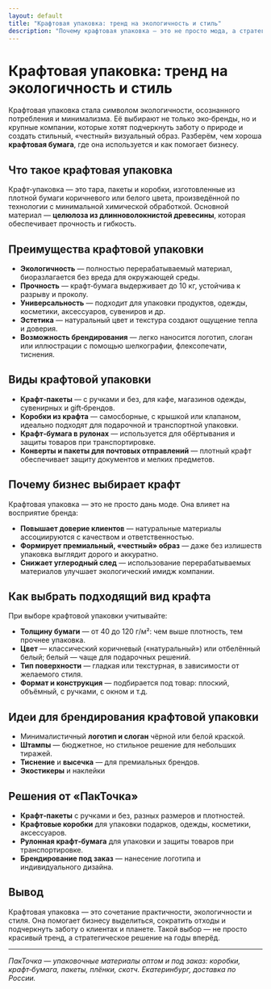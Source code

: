```yaml
---
layout: default
title: "Крафтовая упаковка: тренд на экологичность и стиль"
description: "Почему крафтовая упаковка — это не просто мода, а стратегическое решение: экологичность, бренд‑имидж, преимущества бумаги крафт и современные варианты дизайна."
---
```


<h1>Крафтовая упаковка: тренд на экологичность и стиль</h1>

<p>Крафтовая упаковка стала символом экологичности, осознанного потребления и минимализма. Её выбирают не только эко‑бренды, но и крупные компании, которые хотят подчеркнуть заботу о природе и создать стильный, «честный» визуальный образ. Разберём, чем хороша <strong>крафтовая бумага</strong>, где она используется и как помогает бизнесу.</p>

<h2>Что такое крафтовая упаковка</h2>
<p>Крафт‑упаковка — это тара, пакеты и коробки, изготовленные из плотной бумаги коричневого или белого цвета, произведённой по технологии с минимальной химической обработкой. Основной материал — <strong>целюлоза из длинноволокнистой древесины</strong>, которая обеспечивает прочность и гибкость.</p>

<h2>Преимущества крафтовой упаковки</h2>
<ul>
  <li><strong>Экологичность</strong> — полностью перерабатываемый материал, биоразлагается без вреда для окружающей среды.</li>
  <li><strong>Прочность</strong> — крафт‑бумага выдерживает до 10 кг, устойчива к разрыву и проколу.</li>
  <li><strong>Универсальность</strong> — подходит для упаковки продуктов, одежды, косметики, аксессуаров, сувениров и др.</li>
  <li><strong>Эстетика</strong> — натуральный цвет и текстура создают ощущение тепла и доверия.</li>
  <li><strong>Возможность брендирования</strong> — легко наносится логотип, слоган или иллюстрации с помощью шелкографии, флексопечати, тиснения.</li>
</ul>

<h2>Виды крафтовой упаковки</h2>
<ul>
  <li><strong>Крафт‑пакеты</strong> — с ручками и без, для кафе, магазинов одежды, сувенирных и gift‑брендов.</li>
  <li><strong>Коробки из крафта</strong> — самосборные, с крышкой или клапаном, идеально подходят для подарочной и транспортной упаковки.</li>
  <li><strong>Крафт‑бумага в рулонах</strong> — используется для обёртывания и защиты товаров при транспортировке.</li>
  <li><strong>Конверты и пакеты для почтовых отправлений</strong> — плотный крафт обеспечивает защиту документов и мелких предметов.</li>
</ul>

<h2>Почему бизнес выбирает крафт</h2>
<p>Крафтовая упаковка — это не просто дань моде. Она влияет на восприятие бренда:</p>
<ul>
  <li><strong>Повышает доверие клиентов</strong> — натуральные материалы ассоциируются с качеством и ответственностью.</li>
  <li><strong>Формирует премиальный, «честный» образ</strong> — даже без излишеств упаковка выглядит дорого и аккуратно.</li>
  <li><strong>Снижает углеродный след</strong> — использование перерабатываемых материалов улучшает экологический имидж компании.</li>
</ul>

<h2>Как выбрать подходящий вид крафта</h2>
<p>При выборе крафтовой упаковки учитывайте:</p>
<ul>
  <li><strong>Толщину бумаги</strong> — от 40 до 120 г/м²: чем выше плотность, тем прочнее упаковка.</li>
  <li><strong>Цвет</strong> — классический коричневый («натуральный») или отбелённый белый; белый — чаще для подарочных решений.</li>
  <li><strong>Тип поверхности</strong> — гладкая или текстурная, в зависимости от желаемого стиля.</li>
  <li><strong>Формат и конструкция</strong> — подбирается под товар: плоский, объёмный, с ручками, с окном и т.д.</li>
</ul>

<h2>Идеи для брендирования крафтовой упаковки</h2>
<ul>
  <li>Минималистичный <strong>логотип и слоган</strong> чёрной или белой краской.</li>
  <li><strong>Штампы</strong> — бюджетное, но стильное решение для небольших тиражей.</li>
  <li><strong>Тиснение</strong> и <strong>высечка</strong> — для премиальных брендов.</li>
  <li><strong>Экостикеры</strong> и наклейки</li>
</ul>

<h2>Решения от «ПакТочка»</h2>
<ul>
  <li><strong>Крафт‑пакеты</strong> с ручками и без, разных размеров и плотностей.</li>
  <li><strong>Крафтовые коробки</strong> для упаковки подарков, одежды, косметики, аксессуаров.</li>
  <li><strong>Рулонная крафт‑бумага</strong> для упаковки и защиты товаров при транспортировке.</li>
  <li><strong>Брендирование под заказ</strong> — нанесение логотипа и индивидуального дизайна.</li>
</ul>

<h2>Вывод</h2>
<p>Крафтовая упаковка — это сочетание практичности, экологичности и стиля. Она помогает бизнесу выделиться, сократить отходы и подчеркнуть заботу о клиентах и планете. Такой выбор — не просто красивый тренд, а стратегическое решение на годы вперёд.</p>

<hr>

<p><em>ПакТочка — упаковочные материалы оптом и под заказ: коробки, крафт‑бумага, пакеты, плёнки, скотч. Екатеринбург, доставка по России.</em></p>

<!-- SEO: крафтовая упаковка, бумага крафт, экологичные упаковочные материалы, крафт-пакеты, коробки из крафта -->
